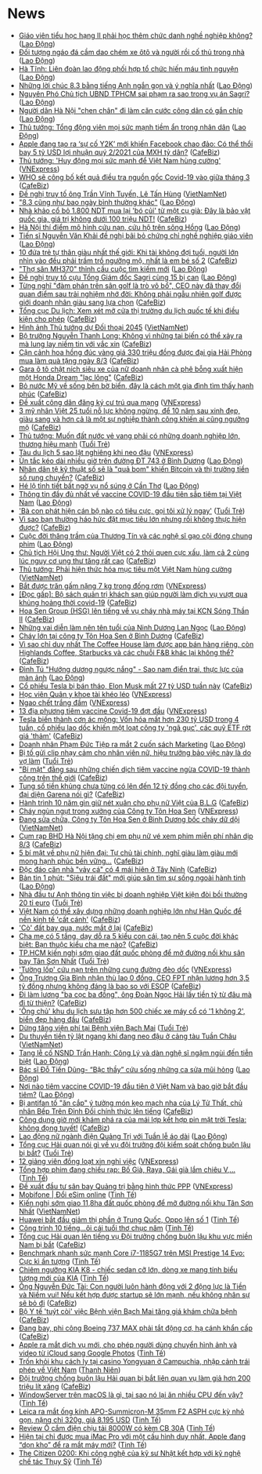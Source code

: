 # News

- [Giáo viên tiểu học hạng II phải học thêm chức danh nghề nghiệp không?](https://laodong.vn/giao-duc/giao-vien-tieu-hoc-hang-ii-phai-hoc-them-chuc-danh-nghe-nghiep-khong-886072.ldo) ([Lao Động](https://laodong.vn))
- [Đối tượng ngáo đá cầm dao chém xe ôtô và người rồi cố thủ trong nhà](https://laodong.vn/phap-luat/doi-tuong-ngao-da-cam-dao-chem-xe-oto-va-nguoi-roi-co-thu-trong-nha-886385.ldo) ([Lao Động](https://laodong.vn))
- [Hà Tĩnh: Liên đoàn lao động phối hợp tổ chức hiến máu tình nguyện](https://laodong.vn/cong-doan/ha-tinh-lien-doan-lao-dong-phoi-hop-to-chuc-hien-mau-tinh-nguyen-886399.ldo) ([Lao Động](https://laodong.vn))
- [Những lời chúc 8.3 bằng tiếng Anh ngắn gọn và ý nghĩa nhất](https://laodong.vn/chuyen-nha-minh/nhung-loi-chuc-83-bang-tieng-anh-ngan-gon-va-y-nghia-nhat-886376.ldo) ([Lao Động](https://laodong.vn))
- [Nguyên Phó Chủ tịch UBND TPHCM sai phạm ra sao trong vụ án Sagri?](https://laodong.vn/phap-luat/nguyen-pho-chu-tich-ubnd-tphcm-sai-pham-ra-sao-trong-vu-an-sagri-886390.ldo) ([Lao Động](https://laodong.vn))
- [Người dân Hà Nội &quot;chen chân&quot; đi làm căn cước công dân có gắn chíp](https://laodong.vn/photo/nguoi-dan-ha-noi-chen-chan-di-lam-can-cuoc-cong-dan-co-gan-chip-886386.ldo) ([Lao Động](https://laodong.vn))
- [Thủ tướng: Tổng động viên mọi sức mạnh tiềm ẩn trong nhân dân](https://laodong.vn/thoi-su/thu-tuong-tong-dong-vien-moi-suc-manh-tiem-an-trong-nhan-dan-886391.ldo) ([Lao Động](https://laodong.vn))
- [Apple đang tạo ra ‘sự cố Y2K’ mới khiến Facebook chao đảo: Có thể thổi bay 5 tỷ USD lợi nhuận quý 2/2021 của MXH tỷ dân?](https://cafebiz.vn/apple-dang-tao-ra-su-co-y2k-moi-khien-facebook-chao-dao-co-the-thoi-bay-5-ty-usd-loi-nhuan-quy-2-2021-cua-mxh-ty-dan-2021030611213974.chn) ([CafeBiz](https://cafebiz.vn))
- [Thủ tướng: 'Huy động mọi sức mạnh để Việt Nam hùng cường'](https://vnexpress.net/thu-tuong-huy-dong-moi-suc-manh-de-viet-nam-hung-cuong-4244499.html) ([VNExpress](https://vnexpress.net))
- [WHO sẽ công bố kết quả điều tra nguồn gốc Covid-19 vào giữa tháng 3](https://cafebiz.vn/who-se-cong-bo-ket-qua-dieu-tra-nguon-goc-covid-19-vao-giua-thang-3-20210306135511405.chn) ([CafeBiz](https://cafebiz.vn))
- [Đề nghị truy tố ông Trần Vĩnh Tuyến, Lê Tấn Hùng](http://vietnamnet.vn/vn/thoi-su/de-nghi-truy-to-ong-tran-vinh-tuyen-le-tan-hung-717723.html) ([VietNamNet](https://vietnamnet.vn))
- [&quot;8.3 cũng như bao ngày bình thường khác&quot;](https://laodong.vn/xa-hoi/83-cung-nhu-bao-ngay-binh-thuong-khac-886380.ldo) ([Lao Động](https://laodong.vn))
- [Nhà khảo cổ bỏ 1.800 NDT mua lại 'bó củi' từ một cụ già: Đây là bảo vật quốc gia, giá trị không dưới 100 triệu NDT!](https://cafebiz.vn/nha-khao-co-bo-1800-ndt-mua-lai-bo-cui-tu-mot-cu-gia-day-la-bao-vat-quoc-gia-gia-tri-khong-duoi-100-trieu-ndt-20210306150518072.chn) ([CafeBiz](https://cafebiz.vn))
- [Hà Nội thí điểm mô hình cứu nạn, cứu hộ trên sông Hồng](https://laodong.vn/xa-hoi/ha-noi-thi-diem-mo-hinh-cuu-nan-cuu-ho-tren-song-hong-886388.ldo) ([Lao Động](https://laodong.vn))
- [Tiến sĩ Nguyễn Văn Khải đề nghị bãi bỏ chứng chỉ nghề nghiệp giáo viên](https://laodong.vn/ban-doc/tien-si-nguyen-van-khai-de-nghi-bai-bo-chung-chi-nghe-nghiep-giao-vien-886269.ldo) ([Lao Động](https://laodong.vn))
- [10 đứa trẻ tự thân giàu nhất thế giới: Khi tài không đợi tuổi, người lớn nhìn vào đều phải trầm trồ ngưỡng mộ, nhất là em bé số 2](https://cafebiz.vn/10-dua-tre-tu-than-giau-nhat-the-gioi-khi-tai-khong-doi-tuoi-nguoi-lon-nhin-vao-deu-phai-tram-tro-nguong-mo-nhat-la-em-be-so-2-20210306134924197.chn) ([CafeBiz](https://cafebiz.vn))
- [&quot;Thợ săn MH370&quot; thỉnh cầu cuộc tìm kiếm mới](https://laodong.vn/the-gioi/tho-san-mh370-thinh-cau-cuoc-tim-kiem-moi-886368.ldo) ([Lao Động](https://laodong.vn))
- [Đề nghị truy tố cựu Tổng Giám đốc Sagri cùng 15 bị can](https://laodong.vn/phap-luat/de-nghi-truy-to-cuu-tong-giam-doc-sagri-cung-15-bi-can-886378.ldo) ([Lao Động](https://laodong.vn))
- [Từng nghĩ "đàm phán trên sân golf là trò vô bổ", CEO này đã thay đổi quan điểm sau trải nghiệm nhớ đời: Không phải ngẫu nhiên golf được giới doanh nhân giàu sang lựa chọn](https://cafebiz.vn/tung-nghi-dam-phan-tren-san-golf-la-tro-vo-bo-ceo-nay-da-thay-doi-quan-diem-sau-trai-nghiem-nho-doi-khong-phai-ngau-nhien-golf-duoc-gioi-doanh-nhan-giau-sang-lua-chon-20210306145127391.chn) ([CafeBiz](https://cafebiz.vn))
- [Tổng cục Du lịch: Xem xét mở cửa thị trường du lịch quốc tế khi điều kiện cho phép](https://cafebiz.vn/tong-cuc-du-lich-xem-xet-mo-cua-thi-truong-du-lich-quoc-te-khi-dieu-kien-cho-phep-2021030613452862.chn) ([CafeBiz](https://cafebiz.vn))
- [Hình ảnh Thủ tướng dự Đối thoại 2045](http://vietnamnet.vn/vn/thoi-su/chinh-tri/hinh-anh-thu-tuong-du-doi-thoai-2045-717719.html) ([VietNamNet](https://vietnamnet.vn))
- [Bộ trưởng Nguyễn Thanh Long: Không vì những tai biến có thể xảy ra mà lung lay niềm tin với vắc xin](https://cafebiz.vn/bo-truong-nguyen-thanh-long-khong-vi-nhung-tai-bien-co-the-xay-ra-ma-lung-lay-niem-tin-voi-vac-xin-20210306134335518.chn) ([CafeBiz](https://cafebiz.vn))
- [Cận cảnh hoa hồng đúc vàng giá 330 triệu đồng được đại gia Hải Phòng mua làm quà tặng ngày 8/3](https://cafebiz.vn/can-canh-hoa-hong-duc-vang-gia-330-trieu-dong-duoc-dai-gia-hai-phong-mua-lam-qua-tang-ngay-8-3-20210306134137271.chn) ([CafeBiz](https://cafebiz.vn))
- [Gara ô tô chật ních siêu xe của nữ doanh nhân cà phê bỗng xuất hiện một Honda Dream "lạc lõng"](https://cafebiz.vn/gara-o-to-chat-nich-sieu-xe-cua-nu-doanh-nhan-ca-phe-bong-xuat-hien-mot-honda-dream-lac-long-20210306144817827.chn) ([CafeBiz](https://cafebiz.vn))
- [Bỏ nước Mỹ về sống bên bờ biển, đây là cách một gia đình tìm thấy hạnh phúc](https://cafebiz.vn/bo-nuoc-my-ve-song-ben-bo-bien-day-la-cach-mot-gia-dinh-tim-thay-hanh-phuc-20210306133841535.chn) ([CafeBiz](https://cafebiz.vn))
- [Đề xuất công dân đăng ký cư trú qua mạng](https://vnexpress.net/de-xuat-cong-dan-dang-ky-cu-tru-qua-mang-4244428.html) ([VNExpress](https://vnexpress.net))
- [3 mỹ nhân Việt 25 tuổi nỗ lực không ngừng, để 10 năm sau xinh đẹp, giàu sang và hơn cả là một sự nghiệp thành công khiến ai cũng ngưỡng mộ](https://cafebiz.vn/3-my-nhan-viet-25-tuoi-no-luc-khong-ngung-de-10-nam-sau-xinh-dep-giau-sang-va-hon-ca-la-mot-su-nghiep-thanh-cong-khien-ai-cung-nguong-mo-20210306144634844.chn) ([CafeBiz](https://cafebiz.vn))
- [Thủ tướng: Muốn đất nước vẻ vang phải có những doanh nghiệp lớn, thương hiệu mạnh](https://tuoitre.vn/thu-tuong-muon-dat-nuoc-ve-vang-phai-co-nhung-doanh-nghiep-lon-thuong-hieu-manh-20210306151257947.htm) ([Tuổi Trẻ](https://tuoitre.vn))
- [Tàu du lịch 5 sao lật nghiêng khi neo đậu](https://vnexpress.net/tau-du-lich-5-sao-lat-nghieng-khi-neo-dau-4244457.html) ([VNExpress](https://vnexpress.net))
- [Ùn tắc kéo dài nhiều giờ trên đường ĐT 743 ở Bình Dương](https://laodong.vn/xa-hoi/un-tac-keo-dai-nhieu-gio-tren-duong-dt-743-o-binh-duong-886349.ldo) ([Lao Động](https://laodong.vn))
- [Nhân dân tệ kỹ thuật số sẽ là "quả bom" khiến Bitcoin và thị trường tiền số rung chuyển?](https://cafebiz.vn/nhan-dan-te-ky-thuat-so-se-la-qua-bom-khien-bitcoin-va-thi-truong-tien-so-rung-chuyen-20210306133548083.chn) ([CafeBiz](https://cafebiz.vn))
- [Hé lộ tình tiết bất ngờ vụ nổ súng ở Cần Thơ](https://laodong.vn/phap-luat/he-lo-tinh-tiet-bat-ngo-vu-no-sung-o-can-tho-886341.ldo) ([Lao Động](https://laodong.vn))
- [Thông tin đầy đủ nhất về vaccine COVID-19 đầu tiên sắp tiêm tại Việt Nam](https://laodong.vn/video-thoi-su/thong-tin-day-du-nhat-ve-vaccine-covid-19-dau-tien-sap-tiem-tai-viet-nam-886258.ldo) ([Lao Động](https://laodong.vn))
- ['Bà con phát hiện cán bộ nào có tiêu cực, gọi tôi xử lý ngay'](https://tuoitre.vn/ba-con-phat-hien-can-bo-nao-co-tieu-cuc-goi-toi-xu-ly-ngay-2021030614514475.htm) ([Tuổi Trẻ](https://tuoitre.vn))
- [Vì sao bạn thường háo hức đặt mục tiêu lớn nhưng rồi không thực hiện được?](https://cafebiz.vn/vi-sao-ban-thuong-hao-huc-dat-muc-tieu-lon-nhung-roi-khong-thuc-hien-duoc-20210305165219535.chn) ([CafeBiz](https://cafebiz.vn))
- [Cuộc đời thăng trầm của Thương Tín và các nghệ sĩ gạo cội đóng chung phim](https://laodong.vn/photo/cuoc-doi-thang-tram-cua-thuong-tin-va-cac-nghe-si-gao-coi-dong-chung-phim-886288.ldo) ([Lao Động](https://laodong.vn))
- [Chủ tịch Hội Ung thư: Người Việt có 2 thói quen cực xấu, làm cả 2 cùng lúc nguy cơ ung thư tăng rất cao](https://cafebiz.vn/chu-tich-hoi-ung-thu-nguoi-viet-co-2-thoi-quen-cuc-xau-lam-ca-2-cung-luc-nguy-co-ung-thu-tang-rat-cao-20210306145932678.chn) ([CafeBiz](https://cafebiz.vn))
- [Thủ tướng: Phải hiện thức hóa mục tiêu một Việt Nam hùng cường](http://vietnamnet.vn/vn/thoi-su/thu-tuong-phai-hien-thuc-hoa-muc-tieu-mot-viet-nam-hung-cuong-717693.html) ([VietNamNet](https://vietnamnet.vn))
- [Bắt được trăn gấm nặng 7 kg trong đống rơm](https://vnexpress.net/bat-duoc-tran-gam-nang-7-kg-trong-dong-rom-4244395.html) ([VNExpress](https://vnexpress.net))
- [[Đọc gấp]: Bộ sách quản trị khách sạn giúp người làm dịch vụ vượt qua khủng hoảng thời covid-19](https://cafebiz.vn/doc-gap-bo-sach-quan-tri-khach-san-giup-nguoi-lam-dich-vu-vuot-qua-khung-hoang-thoi-covid-19-20210306144107982.chn) ([CafeBiz](https://cafebiz.vn))
- [Hoa Sen Group (HSG) lên tiếng về vụ cháy nhà máy tại KCN Sóng Thần II](https://cafebiz.vn/hoa-sen-group-hsg-len-tieng-ve-vu-chay-nha-may-tai-kcn-song-than-ii-20210306142434894.chn) ([CafeBiz](https://cafebiz.vn))
- [Những vai diễn làm nên tên tuổi của Ninh Dương Lan Ngọc](https://laodong.vn/photo/nhung-vai-dien-lam-nen-ten-tuoi-cua-ninh-duong-lan-ngoc-885211.ldo) ([Lao Động](https://laodong.vn))
- [Cháy lớn tại công ty Tôn Hoa Sen ở Bình Dương](https://cafebiz.vn/chay-lon-tai-cong-ty-ton-hoa-sen-o-binh-duong-20210306141924683.chn) ([CafeBiz](https://cafebiz.vn))
- [Vì sao chỉ duy nhất The Coffee House làm được app bán hàng riêng, còn Highlands Coffee, Starbucks và các chuỗi F&B khác lại không thể?](https://cafebiz.vn/vi-sao-chi-duy-nhat-the-coffee-house-lam-duoc-app-ban-hang-rieng-con-highlands-coffee-starbucks-va-cac-chuoi-fb-khac-lai-khong-the-20210304182057122.chn) ([CafeBiz](https://cafebiz.vn))
- [Đình Tú &quot;Hướng dương ngược nắng&quot; - Sao nam điển trai, thực lực của màn ảnh](https://laodong.vn/photo/dinh-tu-huong-duong-nguoc-nang-sao-nam-dien-trai-thuc-luc-cua-man-anh-886280.ldo) ([Lao Động](https://laodong.vn))
- [Cổ phiếu Tesla bị bán tháo, Elon Musk mất 27 tỷ USD tuần này](https://cafebiz.vn/co-phieu-tesla-bi-ban-thao-elon-musk-mat-27-ty-usd-tuan-nay-20210306112848161.chn) ([CafeBiz](https://cafebiz.vn))
- [Học viên Quân y khoe tài khéo léo](https://vnexpress.net/hoc-vien-quan-y-khoe-tai-kheo-leo-4244435.html) ([VNExpress](https://vnexpress.net))
- [Ngao chết trắng đầm](https://vnexpress.net/ngao-chet-trang-dam-4244400.html) ([VNExpress](https://vnexpress.net))
- [13 địa phương tiêm vaccine Covid-19 đợt đầu](https://vnexpress.net/13-dia-phuong-tiem-vaccine-covid-19-dot-dau-4244427.html) ([VNExpress](https://vnexpress.net))
- [Tesla biến thành cơn ác mộng: Vốn hóa mất hơn 230 tỷ USD trong 4 tuần, cổ phiếu lao dốc khiến một loạt công ty 'ngã gục', các quỹ ETF rớt giá 'thảm'](https://cafebiz.vn/tesla-bien-thanh-con-ac-mong-von-hoa-mat-hon-230-ty-usd-trong-4-tuan-co-phieu-lao-doc-khien-mot-loat-cong-ty-nga-guc-cac-quy-etf-rot-gia-tham-20210306112332271.chn) ([CafeBiz](https://cafebiz.vn))
- [Doanh nhân Phạm Đức Tiệp ra mắt 2 cuốn sách Marketing](https://laodong.vn/thong-tin-doanh-nghiep/doanh-nhan-pham-duc-tiep-ra-mat-2-cuon-sach-marketing-885651.ldo) ([Lao Động](https://laodong.vn))
- [Bị tố gửi clip nhạy cảm cho nhân viên nữ, hiệu trưởng bảo việc này là do vợ làm](https://tuoitre.vn/bi-to-gui-clip-nhay-cam-cho-nhan-vien-nu-hieu-truong-bao-viec-nay-la-do-vo-lam-20210306124155039.htm) ([Tuổi Trẻ](https://tuoitre.vn))
- ["Bí mật" đằng sau những chiến dịch tiêm vaccine ngừa COVID-19 thành công trên thế giới](https://cafebiz.vn/bi-mat-dang-sau-nhung-chien-dich-tiem-vaccine-ngua-covid-19-thanh-cong-tren-the-gioi-20210306133212337.chn) ([CafeBiz](https://cafebiz.vn))
- [Tung số tiền khủng chưa từng có lên đến 12 tỷ đồng cho các đội tuyển, đại diện Garena nói gì?](https://cafebiz.vn/tung-so-tien-khung-chua-tung-co-len-den-12-ty-dong-cho-cac-doi-tuyen-dai-dien-garena-noi-gi-20210306120533424.chn) ([CafeBiz](https://cafebiz.vn))
- [Hành trình 10 năm gìn giữ nét xuân cho phụ nữ Việt của B.L.G](https://cafebiz.vn/hanh-trinh-10-nam-gin-giu-net-xuan-cho-phu-nu-viet-cua-blg-20210306114000705.chn) ([CafeBiz](https://cafebiz.vn))
- [Cháy ngùn ngụt trong xưởng của Công ty Tôn Hoa Sen](https://vnexpress.net/chay-ngun-ngut-trong-xuong-cua-cong-ty-ton-hoa-sen-4244441.html) ([VNExpress](https://vnexpress.net))
- [Đang sửa chữa, Công ty Tôn Hoa Sen ở Bình Dương bốc cháy dữ dội](http://vietnamnet.vn/vn/thoi-su/dang-sua-chua-cong-ty-ton-hoa-sen-o-binh-duong-boc-chay-du-doi-717697.html) ([VietNamNet](https://vietnamnet.vn))
- [Cụm rạp BHD Hà Nội tặng chị em phụ nữ vé xem phim miễn phí nhân dịp 8/3](https://cafebiz.vn/cum-rap-bhd-ha-noi-tang-chi-em-phu-nu-ve-xem-phim-mien-phi-nhan-dip-8-3-20210306105328511.chn) ([CafeBiz](https://cafebiz.vn))
- [5 bí mật về phụ nữ hiện đại: Tự chủ tài chính, nghĩ giàu làm giàu mới mong hạnh phúc bền vững...](https://cafebiz.vn/5-bi-mat-ve-phu-nu-hien-dai-tu-chu-tai-chinh-nghi-giau-lam-giau-moi-mong-hanh-phuc-ben-vung-20210306120412019.chn) ([CafeBiz](https://cafebiz.vn))
- [Độc đáo căn nhà "vảy cá" có 4 mái hiên ở Tây Ninh](https://cafebiz.vn/doc-dao-can-nha-vay-ca-co-4-mai-hien-o-tay-ninh-20210306093642629.chn) ([CafeBiz](https://cafebiz.vn))
- [Bản tin 1 phút: &quot;Siêu trái đất&quot; mới giúp săn tìm sự sống ngoài hành tinh](https://laodong.vn/video/ban-tin-1-phut-sieu-trai-dat-moi-giup-san-tim-su-song-ngoai-hanh-tinh-886298.ldo) ([Lao Động](https://laodong.vn))
- [Nhà đầu tư Anh thông tin việc bị doanh nghiệp Việt kiện đòi bồi thường 20 tỉ euro](https://tuoitre.vn/nha-dau-tu-anh-thong-tin-viec-bi-doanh-nghiep-viet-kien-doi-boi-thuong-20-ti-euro-20210306120723056.htm) ([Tuổi Trẻ](https://tuoitre.vn))
- [Việt Nam có thể xây dựng những doanh nghiệp lớn như Hàn Quốc để nền kinh tế 'cất cánh'](https://cafebiz.vn/viet-nam-co-the-xay-dung-nhung-doanh-nghiep-lon-nhu-han-quoc-de-nen-kinh-te-cat-canh-20210306121030362.chn) ([CafeBiz](https://cafebiz.vn))
- ['Cò' đất bay qua, nước mắt ở lại](https://cafebiz.vn/co-dat-bay-qua-nuoc-mat-o-lai-20210306120735288.chn) ([CafeBiz](https://cafebiz.vn))
- [Cha mẹ có 5 tầng, dạy dỗ ra 5 kiểu con cái, tạo nên 5 cuộc đời khác biệt: Bạn thuộc kiểu cha mẹ nào?](https://cafebiz.vn/cha-me-co-5-tang-day-do-ra-5-kieu-con-cai-tao-nen-5-cuoc-doi-khac-biet-ban-thuoc-kieu-cha-me-nao-20210305162400188.chn) ([CafeBiz](https://cafebiz.vn))
- [TP.HCM kiến nghị sớm giao đất quốc phòng để mở đường nối khu sân bay Tân Sơn Nhất](https://tuoitre.vn/tphcm-kien-nghi-som-giao-dat-quoc-phong-de-mo-duong-noi-khu-san-bay-tan-son-nhat-20210306105439084.htm) ([Tuổi Trẻ](https://tuoitre.vn))
- ['Tường lốp' cứu nạn trên những cung đường đèo dốc](https://vnexpress.net/tuong-lop-cuu-nan-tren-nhung-cung-duong-deo-doc-4243437.html) ([VNExpress](https://vnexpress.net))
- [Ông Trương Gia Bình nhận thù lao 0 đồng, CEO FPT nhận lương hơn 3,5 tỷ đồng nhưng không đáng là bao so với ESOP](https://cafebiz.vn/ong-truong-gia-binh-nhan-thu-lao-0-dong-ceo-fpt-nhan-luong-hon-35-ty-dong-nhung-khong-dang-la-bao-so-voi-esop-20210306113444311.chn) ([CafeBiz](https://cafebiz.vn))
- [Đi làm lương "ba cọc ba đồng", ông Đoàn Ngọc Hải lấy tiền tỷ từ đâu mà đi từ thiện?](https://cafebiz.vn/di-lam-luong-ba-coc-ba-dong-ong-doan-ngoc-hai-lay-tien-ty-tu-dau-ma-di-tu-thien-20210306113435942.chn) ([CafeBiz](https://cafebiz.vn))
- ['Ông chủ' khu du lịch sưu tập hơn 500 chiếc xe máy cổ có '1 không 2', biển đẹp hàng đầu](https://cafebiz.vn/ong-chu-khu-du-lich-suu-tap-hon-500-chiec-xe-may-co-co-1-khong-2-bien-dep-hang-dau-20210306113336357.chn) ([CafeBiz](https://cafebiz.vn))
- [Dừng tăng viện phí tại Bệnh viện Bạch Mai](https://tuoitre.vn/dung-tang-vien-phi-tai-benh-vien-bach-mai-20210306112240301.htm) ([Tuổi Trẻ](https://tuoitre.vn))
- [Du thuyền tiền tỷ lật ngang khi đang neo đậu ở cảng tàu Tuần Châu](http://vietnamnet.vn/vn/thoi-su/an-toan-giao-thong/du-thuyen-tien-ty-lat-ngang-khi-dang-neo-dau-o-cang-tau-tuan-chau-717663.html) ([VietNamNet](https://vietnamnet.vn))
- [Tang lễ cố NSND Trần Hạnh: Công Lý và dàn nghệ sĩ ngậm ngùi đến tiễn biệt](https://laodong.vn/video/tang-le-co-nsnd-tran-hanh-cong-ly-va-dan-nghe-si-ngam-ngui-den-tien-biet-886279.ldo) ([Lao Động](https://laodong.vn))
- [Bác sĩ Đỗ Tiến Dũng- “Bậc thầy” cứu sống những ca sửa mũi hỏng](https://laodong.vn/thong-tin-doanh-nghiep/bac-si-do-tien-dung-bac-thay-cuu-song-nhung-ca-sua-mui-hong-886266.ldo) ([Lao Động](https://laodong.vn))
- [Nơi nào tiêm vaccine COVID-19 đầu tiên ở Việt Nam và bao giờ bắt đầu tiêm?](https://laodong.vn/video-thoi-su/noi-nao-tiem-vaccine-covid-19-dau-tien-o-viet-nam-va-bao-gio-bat-dau-tiem-886214.ldo) ([Lao Động](https://laodong.vn))
- [Bị antifan tố "ăn cắp" ý tưởng món kẹo mạch nha của Lý Tử Thất, chủ nhân Bếp Trên Đỉnh Đồi chính thức lên tiếng](https://cafebiz.vn/bi-antifan-to-an-cap-y-tuong-mon-keo-mach-nha-cua-ly-tu-that-chu-nhan-bep-tren-dinh-doi-chinh-thuc-len-tieng-20210306091602999.chn) ([CafeBiz](https://cafebiz.vn))
- [Công dụng giờ mới khám phá ra của mái lợp kết hợp pin mặt trời Tesla: không đọng tuyết!](https://cafebiz.vn/cong-dung-gio-moi-kham-pha-ra-cua-mai-lop-ket-hop-pin-mat-troi-tesla-khong-dong-tuyet-20210306090103723.chn) ([CafeBiz](https://cafebiz.vn))
- [Lao động nữ ngành điện Quảng Trị với Tuần lễ áo dài](https://laodong.vn/photo/lao-dong-nu-nganh-dien-quang-tri-voi-tuan-le-ao-dai-886052.ldo) ([Lao Động](https://laodong.vn))
- [Tổng cục Hải quan nói gì về vụ đội trưởng đội kiểm soát chống buôn lậu bị bắt?](https://tuoitre.vn/tong-cuc-hai-quan-noi-gi-ve-vu-doi-truong-doi-kiem-soat-chong-buon-lau-bi-bat-20210306103805015.htm) ([Tuổi Trẻ](https://tuoitre.vn))
- [12 giảng viên đồng loạt xin nghỉ việc](https://vnexpress.net/12-giang-vien-dong-loat-xin-nghi-viec-4244275.html) ([VNExpress](https://vnexpress.net))
- [Tổng hợp phim đang chiếu rạp: Bố Già, Raya, Gái già lắm chiêu V,...](https://tinhte.vn/thread/tong-hop-phim-dang-chieu-rap-bo-gia-raya-gai-gia-lam-chieu-v.3288214/) ([Tinh Tế](https://tinhte.vn))
- [Đề xuất đầu tư sân bay Quảng trị bằng hình thức PPP](https://vnexpress.net/de-xuat-dau-tu-san-bay-quang-tri-bang-hinh-thuc-ppp-4244370.html) ([VNExpress](https://vnexpress.net))
- [Mobifone | Đổi eSim online](https://tinhte.vn/thread/mobifone-doi-esim-online.3288602/) ([Tinh Tế](https://tinhte.vn))
- [Kiến nghị sớm giao 11,8ha đất quốc phòng để mở đường nối khu Tân Sơn Nhất](http://vietnamnet.vn/vn/thoi-su/an-toan-giao-thong/kien-nghi-som-giao-11-8ha-dat-quoc-phong-de-mo-duong-noi-khu-tan-son-nhat-717628.html) ([VietNamNet](https://vietnamnet.vn))
- [Huawei bắt đầu giảm thị phần ở Trung Quốc, Oppo lên số 1](https://tinhte.vn/thread/huawei-bat-dau-giam-thi-phan-o-trung-quoc-oppo-len-so-1.3288478/) ([Tinh Tế](https://tinhte.vn))
- [Công trình 10 tiếng...ôi cái tuổi thơ chục năm](https://tinhte.vn/thread/cong-trinh-10-tieng-oi-cai-tuoi-tho-chuc-nam.3278328/) ([Tinh Tế](https://tinhte.vn))
- [Tổng cục Hải quan lên tiếng vụ Đội trưởng chống buôn lậu khu vực miền Nam bị bắt](https://cafebiz.vn/tong-cuc-hai-quan-len-tieng-vu-doi-truong-chong-buon-lau-khu-vuc-mien-nam-bi-bat-20210306104507063.chn) ([CafeBiz](https://cafebiz.vn))
- [Benchmark nhanh sức mạnh Core i7-1185G7 trên MSI Prestige 14 Evo: Cực kì ấn tượng](https://tinhte.vn/thread/benchmark-nhanh-suc-manh-core-i7-1185g7-tren-msi-prestige-14-evo-cuc-ki-an-tuong.3288281/) ([Tinh Tế](https://tinhte.vn))
- [Chiêm ngưỡng KIA K8 - chiếc sedan cỡ lớn, dòng xe mang tính biểu tượng mới của KIA](https://tinhte.vn/thread/chiem-nguong-kia-k8-chiec-sedan-co-lon-dong-xe-mang-tinh-bieu-tuong-moi-cua-kia.3288118/) ([Tinh Tế](https://tinhte.vn))
- [Ông Nguyễn Đức Tài: Con người luôn hành động với 2 động lực là Tiền và Niềm vui! Nếu kết hợp được startup sẽ lớn mạnh, nếu không nhân sự sẽ bỏ đi](https://cafebiz.vn/ong-nguyen-duc-tai-con-nguoi-luon-hanh-dong-voi-2-dong-luc-la-tien-va-niem-vui-neu-ket-hop-duoc-startup-se-lon-manh-neu-khong-nhan-su-se-bo-di-20210305162539535.chn) ([CafeBiz](https://cafebiz.vn))
- [Bộ Y tế 'tuýt còi' việc Bệnh viện Bạch Mai tăng giá khám chữa bệnh](https://cafebiz.vn/bo-y-te-tuyt-coi-viec-benh-vien-bach-mai-tang-gia-kham-chua-benh-2021030610434402.chn) ([CafeBiz](https://cafebiz.vn))
- [Đang bay, phi công Boeing 737 MAX phải tắt động cơ, hạ cánh khẩn cấp](https://cafebiz.vn/dang-bay-phi-cong-boeing-737-max-phai-tat-dong-co-ha-canh-khan-cap-20210306104157988.chn) ([CafeBiz](https://cafebiz.vn))
- [Apple ra mắt dịch vụ mới, cho phép người dùng chuyển hình ảnh và video từ iCloud sang Google Photos](https://tinhte.vn/thread/apple-ra-mat-dich-vu-moi-cho-phep-nguoi-dung-chuyen-hinh-anh-va-video-tu-icloud-sang-google-photos.3287178/) ([Tinh Tế](https://tinhte.vn))
- [Trốn khỏi khu cách ly tại casino Yongyuan ở Campuchia, nhập cảnh trái phép về Việt Nam](https://thanhnien.vn/thoi-su/tron-khoi-khu-cach-ly-tai-casino-yongyuan-o-campuchia-nhap-canh-trai-phep-ve-viet-nam-1350458.html) ([Thanh Niên](https://thanhnien.vn))
- [Đội trưởng chống buôn lậu Hải quan bị bắt liên quan vụ làm giả hơn 200 triệu lít xăng](https://cafebiz.vn/doi-truong-chong-buon-lau-hai-quan-bi-bat-lien-quan-vu-lam-gia-hon-200-trieu-lit-xang-20210306103905804.chn) ([CafeBiz](https://cafebiz.vn))
- [WindowServer trên macOS là gì, tại sao nó lại ăn nhiều CPU đến vậy?](https://tinhte.vn/thread/windowserver-tren-macos-la-gi-tai-sao-no-lai-an-nhieu-cpu-den-vay.3287280/) ([Tinh Tế](https://tinhte.vn))
- [Leica ra mắt ống kính APO-Summicron-M 35mm F2 ASPH cực kỳ nhỏ gọn, nặng chỉ 320g, giá 8.195 USD](https://tinhte.vn/thread/leica-ra-mat-ong-kinh-apo-summicron-m-35mm-f2-asph-cuc-ky-nho-gon-nang-chi-320g-gia-8-195-usd.3288617/) ([Tinh Tế](https://tinhte.vn))
- [Review Ổ cắm điện chịu tải 8000W có kèm CB 30A](https://tinhte.vn/thread/review-o-cam-dien-chiu-tai-8000w-co-kem-cb-30a.3288365/) ([Tinh Tế](https://tinhte.vn))
- [Hiện tại chỉ được mua iMac Pro với một cấu hình duy nhất, Apple đang “dọn kho” để ra mắt máy mới?](https://tinhte.vn/thread/hien-tai-chi-duoc-mua-imac-pro-voi-mot-cau-hinh-duy-nhat-apple-dang-don-kho-de-ra-mat-may-moi.3288700/) ([Tinh Tế](https://tinhte.vn))
- [The Citizen 0200: Khi công nghệ của kỹ sư Nhật kết hợp với kỹ nghệ chế tác Thụy Sỹ](https://tinhte.vn/thread/the-citizen-0200-khi-cong-nghe-cua-ky-su-nhat-ket-hop-voi-ky-nghe-che-tac-thuy-sy.3288404/) ([Tinh Tế](https://tinhte.vn))
